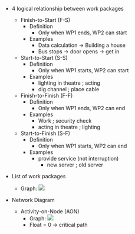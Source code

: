- 4 logical relationship between work packages 
	- Finish-to-Start (F-S) 
		- Definition 
			- Only when WP1 ends, WP2 can start 
		- Examples 
			- Data calculation -> Building a house  
			- Bus stops -> door opens -> get in 
	- Start-to-Start (S-S) 
		- Definition 
			- Only when WP1 starts, WP2 can start 
		- Examples 
			- lighting in theatre ; acting 
			- dig channel ; place cable 
	- Finish-to-Finish (F-F) 
		- Definition 
			- Only when WP1 ends, WP2 can end 
		- Examples 
			- Work ; security check 
			- acting in theatre ; lighting 
	- Start-to-Finish (S-F) 
		- Definition 
			- Only when WP1 starts, WP2 can end 
		- Examples 
			- provide service (not interruption) 
				- new server ; old server 

- List of work packages 
	- Graph: ![](https://github.com/xiaomeng-huang-study/images_ProjectManagement/blob/main/Snipaste_2023-11-10_20-53-03.png?raw=) 
- Network Diagram 
	- Activity-on-Node (AON) 
		- Graph: ![](https://github.com/xiaomeng-huang-study/images_ProjectManagement/blob/main/Snipaste_2023-11-10_20-50-27.png?raw=) 
		- Float = 0 -> critical path 